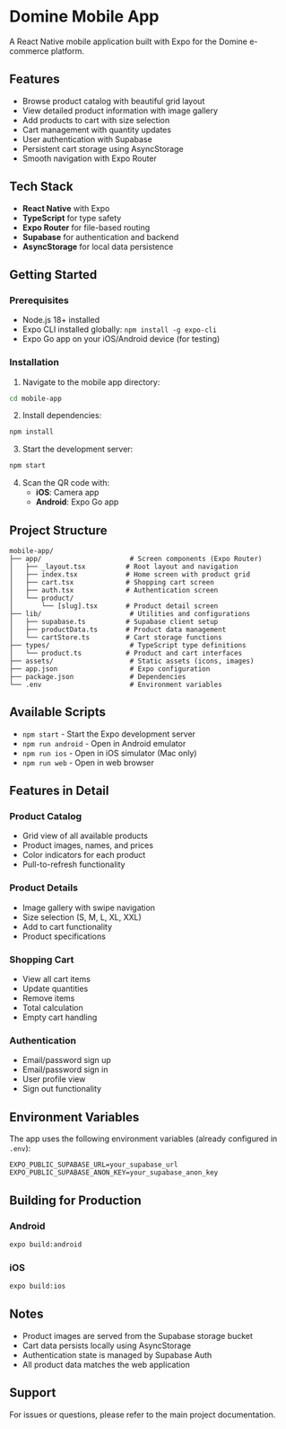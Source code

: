 # Domine Mobile App

A React Native mobile application built with Expo for the Domine e-commerce platform.

## Features

- Browse product catalog with beautiful grid layout
- View detailed product information with image gallery
- Add products to cart with size selection
- Cart management with quantity updates
- User authentication with Supabase
- Persistent cart storage using AsyncStorage
- Smooth navigation with Expo Router

## Tech Stack

- **React Native** with Expo
- **TypeScript** for type safety
- **Expo Router** for file-based routing
- **Supabase** for authentication and backend
- **AsyncStorage** for local data persistence

## Getting Started

### Prerequisites

- Node.js 18+ installed
- Expo CLI installed globally: `npm install -g expo-cli`
- Expo Go app on your iOS/Android device (for testing)

### Installation

1. Navigate to the mobile app directory:
```bash
cd mobile-app
```

2. Install dependencies:
```bash
npm install
```

3. Start the development server:
```bash
npm start
```

4. Scan the QR code with:
   - **iOS**: Camera app
   - **Android**: Expo Go app

## Project Structure

```
mobile-app/
├── app/                      # Screen components (Expo Router)
│   ├── _layout.tsx          # Root layout and navigation
│   ├── index.tsx            # Home screen with product grid
│   ├── cart.tsx             # Shopping cart screen
│   ├── auth.tsx             # Authentication screen
│   └── product/
│       └── [slug].tsx       # Product detail screen
├── lib/                      # Utilities and configurations
│   ├── supabase.ts          # Supabase client setup
│   ├── productData.ts       # Product data management
│   └── cartStore.ts         # Cart storage functions
├── types/                    # TypeScript type definitions
│   └── product.ts           # Product and cart interfaces
├── assets/                   # Static assets (icons, images)
├── app.json                  # Expo configuration
├── package.json              # Dependencies
└── .env                      # Environment variables
```

## Available Scripts

- `npm start` - Start the Expo development server
- `npm run android` - Open in Android emulator
- `npm run ios` - Open in iOS simulator (Mac only)
- `npm run web` - Open in web browser

## Features in Detail

### Product Catalog
- Grid view of all available products
- Product images, names, and prices
- Color indicators for each product
- Pull-to-refresh functionality

### Product Details
- Image gallery with swipe navigation
- Size selection (S, M, L, XL, XXL)
- Add to cart functionality
- Product specifications

### Shopping Cart
- View all cart items
- Update quantities
- Remove items
- Total calculation
- Empty cart handling

### Authentication
- Email/password sign up
- Email/password sign in
- User profile view
- Sign out functionality

## Environment Variables

The app uses the following environment variables (already configured in `.env`):

```
EXPO_PUBLIC_SUPABASE_URL=your_supabase_url
EXPO_PUBLIC_SUPABASE_ANON_KEY=your_supabase_anon_key
```

## Building for Production

### Android
```bash
expo build:android
```

### iOS
```bash
expo build:ios
```

## Notes

- Product images are served from the Supabase storage bucket
- Cart data persists locally using AsyncStorage
- Authentication state is managed by Supabase Auth
- All product data matches the web application

## Support

For issues or questions, please refer to the main project documentation.

